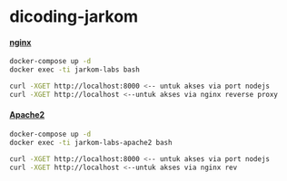 # dicoding-jarkom
#### [nginx](https://github.com/hiage/a387.git)
```sh
docker-compose up -d
docker exec -ti jarkom-labs bash

curl -XGET http://localhost:8000 <-- untuk akses via port nodejs
curl -XGET http://localhost <--untuk akses via nginx reverse proxy
```
#### [Apache2](https://github.com/hiage/a387/tree/master/apache2)

```sh
docker-compose up -d
docker exec -ti jarkom-labs-apache2 bash

curl -XGET http://localhost:8000 <-- untuk akses via port nodejs
curl -XGET http://localhost <--untuk akses via nginx rev

